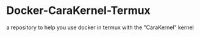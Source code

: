 # Docker-CaraKernel-Termux
a repository to help you use docker in termux with the "CaraKernel" kernel

